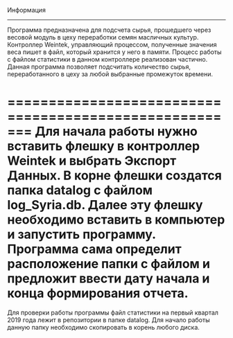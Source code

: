 Информация
________________________________________________

Программа предназначена для подсчета сырья, прошедшего через весовой модуль в цеху переработки семян масличных культур.
Контроллер Weintek, управляющий процессом, полученные значения веса пишет в файл, который хранится у него в памяти.
Процесс работы с файлом статистики в данном контроллере реализован частично.
Данная программа позволяет подсчитать количество сырья, переработанного в цеху за любой выбранные промежуток времени.

=======================================================
Для начала работы нужно вставить флешку в контроллер Weintek и выбрать Экспорт Данных.
В корне флешки создатся папка datalog с файлом log_Syria.db. 
Далее эту флешку необходимо вставить в компьютер и запустить программу.
Программа сама определит расположение папки с файлом и предложит ввести дату начала и конца формирования отчета.
=======================================================


Для проверки работы программы файл статистики на первый квартал 2019 года лежит в репозитории в папке datalog.
Для начало работы данную папку необходимо скопировать в корень любого диска.
